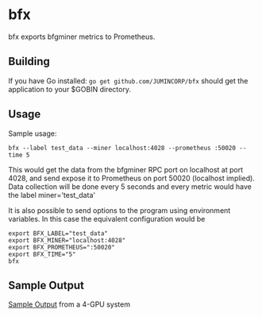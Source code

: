 # bfx

bfx exports bfgminer metrics to Prometheus.

## Building

If you have Go installed:
`go get github.com/JUMINCORP/bfx` should get the application to your $GOBIN directory.


## Usage

Sample usage: 

`bfx --label test_data --miner localhost:4028 --prometheus :50020 --time 5`

This would get the data from the bfgminer RPC port on localhost at port 4028, and send expose it to Prometheus on port 50020 (localhost implied). Data collection will be done every 5 seconds and every metric would have the label miner='test_data'

It is also possible to send options to the program using environment variables. In this case the equivalent configuration would be

```
export BFX_LABEL="test_data"
export BFX_MINER="localhost:4028"
export BFX_PROMETHEUS=":50020"
export BFX_TIME="5"
bfx
```

## Sample Output
[Sample Output](wiki/Sample-output) from a 4-GPU system

